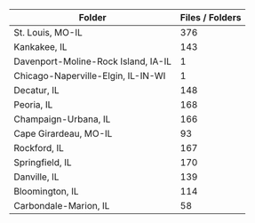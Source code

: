 | Folder                              |   Files / Folders |
|-------------------------------------|-------------------|
| St. Louis, MO-IL                    |               376 |
| Kankakee, IL                        |               143 |
| Davenport-Moline-Rock Island, IA-IL |                 1 |
| Chicago-Naperville-Elgin, IL-IN-WI  |                 1 |
| Decatur, IL                         |               148 |
| Peoria, IL                          |               168 |
| Champaign-Urbana, IL                |               166 |
| Cape Girardeau, MO-IL               |                93 |
| Rockford, IL                        |               167 |
| Springfield, IL                     |               170 |
| Danville, IL                        |               139 |
| Bloomington, IL                     |               114 |
| Carbondale-Marion, IL               |                58 |
